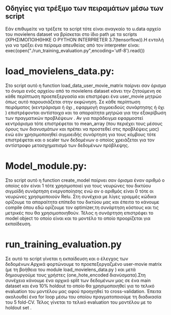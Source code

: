 ## Οδηγίες για τρέξιμο των πειραμάτων μέσω των script
Εάν επιθυμείτε να τρέξετε τα script τότε είναι αναγκαίο το u.data αρχείο του movielens dataset να βρίσκεται στο ίδιο path με τα scripts (ΧΡΗΣΙΜΟΠΟΙΗΘΗΚΕ Ο PYTHON INTERPRETER 3.7(tensorflow)).Η εντολή για να τρέξει ένα πείραμα απευθείας από τον interpreter είναι: exec(open("./run_training_evaluation.py",encoding='utf-8').read())



# load_movielens_data.py:

Στο script αυτό η function load_data_user_movie_matrix παίρνει σαν όρισμα το όνομα ενός αρχείου από το movielens dataset κάνει την ζητούμενη σε κάθε περίπτωση προεπεξεργασία και επιστρέφει ένα user_movie μητρώο όπως αυτό παρουσιάζεται στην εκφώνηση. Σε κάθε περίπτωση πειράματος (κεντράρισμα ή όχι , εφαρμογή σιγμοειδούς συνάρτησης ή όχι ) επιστρέφονται αντίστοιχα και τα απαραίτητα μητρώα για την εξακρίβωση των πραγματικών προβλέψεων . Αν για παράδειγμα εφαρμοστεί κεντράρισμα τότε επιστρέφεται το mean_array (που περιέχει τους μέσους όρους των διανυσμάτων και πρέπει να προστεθεί στις προβλέψεις μας) ενώ εάν χρησιμοποιηθεί σιγμοειδής συνάρτηση για τους κόμβους τότε επιστρέφεται και ο scaler των δεδομένων ο οποίος χρειάζεται για τον αντίστροφο μετασχηματισμό των δεδομένων πρόβλεψης.


# Model_module.py:

Στο script αυτό η function create_model παίρνει σαν όρισμα έναν αριθμό ο οποίος εάν είναι 1 τότε χρησιμοποιεί για τους νευρώνες του δικτύου σιγμοϊδή συνάρτηση ενεργοποίησης ενώ αν ο αριθμός είναι 0 τότε οι νευρώνες χρησιμοποιούν Relu.
Στη συνέχεια με λίγες γραμμές κώδικα ορίζουμε τα απαραίτητα επίπεδα του δικτύου μας και έπειτα το κάνουμε compile όπου εδώ ορίζουμε τον optimizer,τη συνάρτηση κόστους και τις μετρικές που θα χρησιμοποιηθούν. Τέλος η συνάρτηση επιστρέφει το model object το οποίο είναι και το μοντέλο το οποίο προορίζεται για εκπαίδευση.

# run_training_evaluation.py

Σε αυτό το script γίνεται η εκπαίδευση και ο έλεγχος των δεδομένων.Αρχικά φορτώνουμε το προεπεξεργαζμένο user-movie matrix (με τη βοήθεια του module load_movielens_data.py ) και μετά δημιουργούμε τους χρήστες (one_hote_encoded διανύσματα).Στη συνέχεια κάνουμε ένα αρχικό split των δεδομένων μας σε ένα main
dataset και ένα 10% holdout το οποίο θα χρησιμοποιηθεί για το τελικό evaluation του μοντέλου μας αφού προηγηθεί το cross-validation. Έπειτα ακολουθεί ένα for loop μέσω του οποίου πραγματοποιούμε τη διαδικασία του 5 fold-CV. Τέλος γίνεται το τελικό evaluation του μοντέλου με το holdout set .
